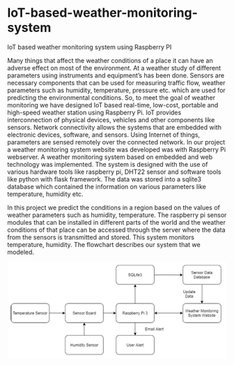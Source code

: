# IoT-based-weather-monitoring-system
IoT based weather monitoring system using Raspberry PI

Many things that affect the weather conditions of a place it can have an adverse effect on most of the environment. At a weather study of different parameters using instruments and equipment’s has been done. Sensors are necessary components that can be used for measuring traffic flow, weather parameters such as humidity, temperature, pressure etc. which are used for predicting the environmental conditions. So, to meet the goal of weather monitoring we have designed IoT based real-time, low-cost, portable and high-speed weather station using Raspberry Pi. 
IoT provides interconnection of physical devices, vehicles and other components like sensors. Network connectivity allows the systems that are embedded with electronic devices, software, and sensors.  Using Internet of things, parameters are sensed remotely over the connected network. 
In our project a weather monitoring system website was developed was with Raspberry Pi webserver. A weather monitoring system based on embedded and web technology was implemented. The system is designed with the use of various hardware tools like raspberry pi, DHT22 sensor and software tools like python with flask framework. The data was stored into a sqlite3 database which contained the information on various parameters like temperature, humidity etc. 

In this project we predict the conditions in a region based on the values of weather parameters such as humidity, temperature. The raspberry pi sensor modules that can be installed in different parts of the world and the weather conditions of that place can be accessed through the server where the data from the sensors is transmitted and stored. This system monitors temperature, humidity. The flowchart describes our system that we modeled.

![](projectsystem.png)
